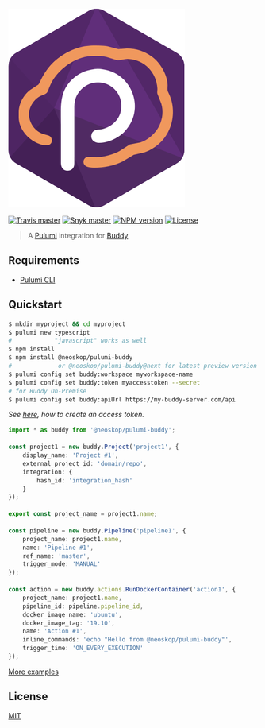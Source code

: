 ![Logo](https://raw.githubusercontent.com/neoskop/pulumi-buddy/master/logo.svg?sanitize=true)

[![Travis master](https://img.shields.io/travis/neoskop/pulumi-buddy/master.svg)](https://travis-ci.org/neoskop/pulumi-buddy)
[![Snyk master](https://snyk.io/test/github/neoskop/pulumi-buddy/master/badge.svg)](https://snyk.io/test/github/neoskop/pulumi-buddy/master)
[![NPM version](https://badge.fury.io/js/%40neoskop%2Fpulumi-buddy.svg)](https://npmjs.com/package/@neoskop/pulumi-buddy)
[![License](https://img.shields.io/npm/l/%40neoskop%2Fpulumi-buddy.svg)](https://github.com/neoskop/pulumi-buddy/blob/master/LICENSE)

> A [Pulumi](https://www.pulumi.com/) integration for [Buddy](https://buddy.works/)

## Requirements

-   [Pulumi CLI](https://www.pulumi.com/docs/get-started/install/)

## Quickstart

```sh
$ mkdir myproject && cd myproject
$ pulumi new typescript
#            "javascript" works as well
$ npm install
$ npm install @neoskop/pulumi-buddy
#             or @neoskop/pulumi-buddy@next for latest preview version
$ pulumi config set buddy:workspace myworkspace-name
$ pulumi config set buddy:token myaccesstoken --secret
# for Buddy On-Premise
$ pulumi config set buddy:apiUrl https://my-buddy-server.com/api
```

_See [here](https://buddy.works/docs/api/getting-started/oauth2/personal-access-token), how to create an access token._

```typescript
import * as buddy from '@neoskop/pulumi-buddy';

const project1 = new buddy.Project('project1', {
    display_name: 'Project #1',
    external_project_id: 'domain/repo',
    integration: {
        hash_id: 'integration_hash'
    }
});

export const project_name = project1.name;

const pipeline = new buddy.Pipeline('pipeline1', {
    project_name: project1.name,
    name: 'Pipeline #1',
    ref_name: 'master',
    trigger_mode: 'MANUAL'
});

const action = new buddy.actions.RunDockerContainer('action1', {
    project_name: project1.name,
    pipeline_id: pipeline.pipeline_id,
    docker_image_name: 'ubuntu',
    docker_image_tag: '19.10',
    name: 'Action #1',
    inline_commands: 'echo "Hello from @neoskop/pulumi-buddy"',
    trigger_time: 'ON_EVERY_EXECUTION'
});
```

[More examples](https://github.com/neoskop/pulumi-buddy/tree/master/examples)

## License

[MIT](https://raw.githubusercontent.com/neoskop/pulumi-buddy/master/LICENSE)
